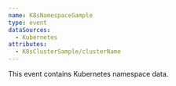 ```yaml
---
name: K8sNamespaceSample
type: event
dataSources:
  - Kubernetes
attributes:
  - K8sClusterSample/clusterName
---
```


This event contains Kubernetes namespace data.
